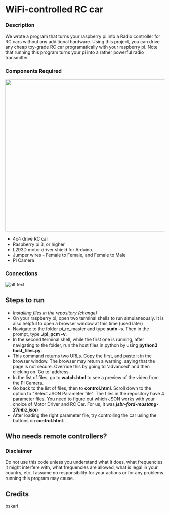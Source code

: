 # WiFi-controlled RC car

### Description
We wrote a program that turns your raspberry pi into a Radio controller for RC cars without any additional hardware. Using this project, you can drive any cheap toy-grade RC car programatically with your raspberry pi.
Note that running this program turns your pi into a rather powerful radio transmitter.

### Components Required
<img src="https://github.com/tejaskarnani/WiFi-controlled-RC-car/blob/master/Required%20Components.jpeg" height="480" width="640" rotate="90">

* 4x4 drive RC car
* Raspberry pi 3, or higher
* L293D motor driver shield for Arduino.
* Jumper wires - Female to Female, and Female to Male
* Pi Camera

### Connections
![alt text](https://github.com/tejaskarnani/WiFi-controlled-RC-car/blob/master/Connections.png)

## Steps to run
* _Installing files in the repository (change)_
* On your raspberry pi, open two terminal shells to run simulaneously. It is also helpful to open a browser window at this time (used later)
* Navigate to the folder pi_rc_master and type **sudo -s**. Then in the prompt, type **./pi_pcm -v**. 
* In the second terminal shell, while the first one is running, after navigating to the folder, run the host files in python by using **python3 host_files.py**.
* This command returns two URLs. Copy the first, and paste it in the browser window. The browser may return a warning, saying that the page is not secure. Override this by going to 'advanced' and then clicking on 'Go to' address.
* In the list of files, go to **watch.html** to see a preview of the video from the Pi Camera.
* Go back to the list of files, then to **control.html**. Scroll down to the option to "Select JSON Parameter file". The files in the repository have 4 parameter files. You need to figure out which JSON works with your choice of Motor Driver and RC Car. For us, it was ***jsbr-ford-mustang-27mhz.json***
* After loading the right parameter file, try controlling the car using the buttons on **control.html**. 

## Who needs remote controllers?


### Disclaimer
Do not use this code unless you understand what it does, what frequencies it might interfere with, what frequencies are allowed, what is legal in your country, etc. I assume no responsibility for your actions or for any problems running this program may cause.

## Credits
bskari

